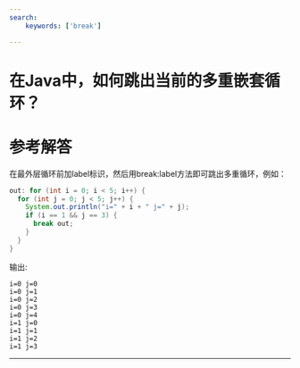 ```yaml
---
search:
    keywords: ['break']

---
```




# 在Java中，如何跳出当前的多重嵌套循环？

# 参考解答

在最外层循环前加label标识，然后用break:label方法即可跳出多重循环，例如：



```java
out: for (int i = 0; i < 5; i++) {
  for (int j = 0; j < 5; j++) {
    System.out.println("i=" + i + " j=" + j);
    if (i == 1 && j == 3) {
      break out;
    }
  }
}
```



输出:


```
i=0 j=0
i=0 j=1
i=0 j=2
i=0 j=3
i=0 j=4
i=1 j=0
i=1 j=1
i=1 j=2
i=1 j=3
```


---

